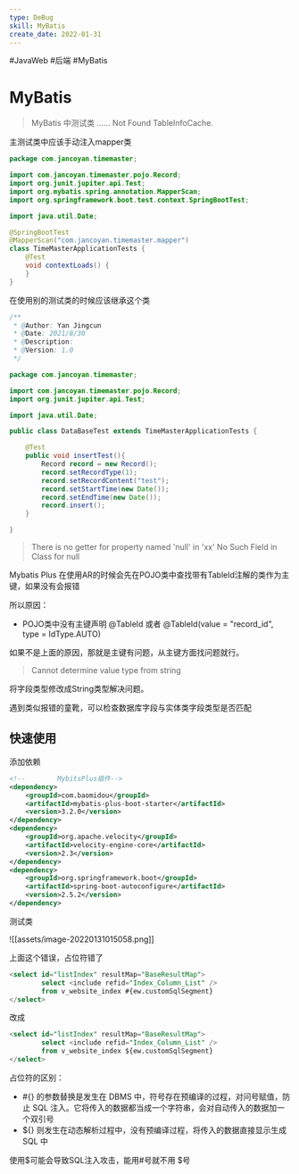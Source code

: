 ```yaml
---
type: DeBug
skill: MyBatis
create_date: 2022-01-31
---
```


#JavaWeb #后端 #MyBatis

# MyBatis

>MyBatis 中测试类 ...... Not Found TableInfoCache.

主测试类中应该手动注入mapper类

```java
package com.jancoyan.timemaster;

import com.jancoyan.timemaster.pojo.Record;
import org.junit.jupiter.api.Test;
import org.mybatis.spring.annotation.MapperScan;
import org.springframework.boot.test.context.SpringBootTest;

import java.util.Date;

@SpringBootTest
@MapperScan("com.jancoyan.timemaster.mapper")
class TimeMasterApplicationTests {
    @Test
    void contextLoads() {
    }
}
```

在使用别的测试类的时候应该继承这个类

```java
/**
 * @Author: Yan Jingcun
 * @Date: 2021/8/30
 * @Description:
 * @Version: 1.0
 */

package com.jancoyan.timemaster;

import com.jancoyan.timemaster.pojo.Record;
import org.junit.jupiter.api.Test;

import java.util.Date;

public class DataBaseTest extends TimeMasterApplicationTests {

    @Test
    public void insertTest(){
        Record record = new Record();
        record.setRecordType(1);
        record.setRecordContent("test");
        record.setStartTime(new Date());
        record.setEndTime(new Date());
        record.insert();
    }

}
```

>There is no getter for property named 'null' in 'xx'
>No Such Field in Class for null

Mybatis Plus 在使用AR的时候会先在POJO类中查找带有TableId注解的类作为主键，如果没有会报错

所以原因：

-   POJO类中没有主键声明 @TableId 或者 @TableId(value = "record_id", type = IdType.AUTO)

如果不是上面的原因，那就是主键有问题，从主键方面找问题就行。

>Cannot determine value type from string

将字段类型修改成String类型解决问题。

遇到类似报错的童靴，可以检查数据库字段与实体类字段类型是否匹配

## 快速使用

添加依赖

```xml
<!--        MybitsPlus插件-->
<dependency>
    <groupId>com.baomidou</groupId>
    <artifactId>mybatis-plus-boot-starter</artifactId>
    <version>3.2.0</version>
</dependency>
<dependency>
    <groupId>org.apache.velocity</groupId>
    <artifactId>velocity-engine-core</artifactId>
    <version>2.3</version>
</dependency>
<dependency>
    <groupId>org.springframework.boot</groupId>
    <artifactId>spring-boot-autoconfigure</artifactId>
    <version>2.5.2</version>
</dependency>
```

测试类

![[assets/image-20220131015058.png]]

上面这个错误，占位符错了

```sql
<select id="listIndex" resultMap="BaseResultMap">
        select <include refid="Index_Column_List" />
        from v_website_index #{ew.customSqlSegment}
</select>
```

改成

```sql
<select id="listIndex" resultMap="BaseResultMap">
        select <include refid="Index_Column_List" />
        from v_website_index ${ew.customSqlSegment}
</select>
```

占位符的区别：

-   #{} 的参数替换是发生在 DBMS 中，符号存在预编译的过程，对问号赋值，防止 SQL 注入。它将传入的数据都当成一个字符串，会对自动传入的数据加一个双引号
-   ${} 则发生在动态解析过程中，没有预编译过程，将传入的数据直接显示生成 SQL 中

使用$可能会导致SQL注入攻击，能用#号就不用 $号